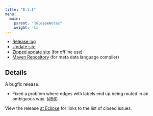 ```yaml
---
title: "0.1.1"
menu:
  main:
    parent: "ReleaseNotes"
    weight: -11
---
```


* [Release log](https://projects.eclipse.org/projects/modeling.elk/releases/0.1.1)
* [Update site](https://download.eclipse.org/elk/updates/releases/0.1.1/)
* [Zipped update site](https://download.eclipse.org/elk/updates/releases/0.1.1/elk-0.1.1.zip) (for offline use)
* [Maven Repository](https://download.eclipse.org/elk/maven/releases/0.1.1) (for meta data language compiler)


## Details

A bugfix release.

* Fixed a problem where edges with labels end up being routed in an ambiguous way. ([#96](https://github.com/eclipse/elk/issues/96)).

View the release [at Eclipse](https://projects.eclipse.org/projects/modeling.elk/releases/0.1.1) for links to the list of closed issues.
